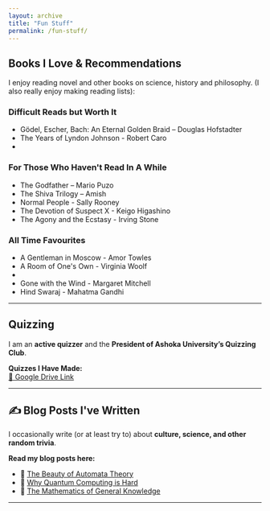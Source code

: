```yaml
---
layout: archive
title: "Fun Stuff"
permalink: /fun-stuff/
---
```



## Books I Love & Recommendations
I enjoy reading novel and other books on science, history and philosophy. (I also really enjoy making reading lists):

### Difficult Reads but Worth It
- Gödel, Escher, Bach: An Eternal Golden Braid – Douglas Hofstadter
- The Years of Lyndon Johnson - Robert Caro
- 

### For Those Who Haven't Read In A While
- The Godfather – Mario Puzo
- The Shiva Trilogy – Amish
- Normal People - Sally Rooney
- The Devotion of Suspect X - Keigo Higashino
- The Agony and the Ecstasy - Irving Stone

### All Time Favourites
- A Gentleman in Moscow - Amor Towles
- A Room of One's Own - Virginia Woolf
- 
- Gone with the Wind - Margaret Mitchell
- Hind Swaraj - Mahatma Gandhi

---

## Quizzing
I am an **active quizzer** and the **President of Ashoka University’s Quizzing Club**.

**Quizzes I Have Made:**  
[🔗 Google Drive Link](https://your-google-drive-link-here)

---

## ✍️ Blog Posts I've Written
I occasionally write (or at least try to) about **culture, science, and other random trivia**.

**Read my blog posts here:**
- 📝 [The Beauty of Automata Theory](https://your-blog-link-1.com)
- 📝 [Why Quantum Computing is Hard](https://your-blog-link-2.com)
- 📝 [The Mathematics of General Knowledge](https://your-blog-link-3.com)

---
